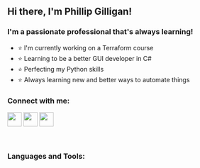 ## Hi there, I'm Phillip Gilligan!

### I'm a passionate professional that's always learning!
- ⭐ I'm currently working on a Terraform course
- ⭐ Learning to be a better GUI developer in C#
- ⭐ Perfecting my Python skills
- ⭐ Always learning new and better ways to automate things

### Connect with me:
[<img height="32" width="32" src="https://cdn.jsdelivr.net/npm/simple-icons@v3/icons/linkedin.svg" />][linkedin]
<img height="32" width="32" src="https://cdn.jsdelivr.net/npm/simple-icons@v3/icons/youtube.svg" />
<img height="32" width="32" src="https://cdn.jsdelivr.net/npm/simple-icons@v3/icons/twitter.svg" />

<br />

### Languages and Tools:

<br />
<br />

[website]:
[youtube]:
[linkedin]: https://www.linkedin.com/in/phillip-gilligan/
